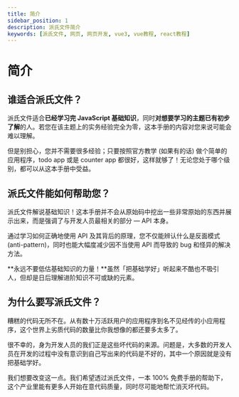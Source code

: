 ```yaml
---
title: 简介
sidebar_position: 1
description: 派氏文件简介
keywords: [派氏文件, 网页, 网页开发, vue3, vue教程, react教程]
---
```


# 简介

## 谁适合派氏文件？

派氏文件适合**已经学习完 JavaScript 基础知识**，同时**对想要学习的主题已有初步了解**的人。若您在该主题上的实务经验完全为零，这本手册的内容对您来说可能会难以理解。

但是别担心，您并不需要很多经验；只要按照官方教学 (如果有的话) 做个简单的应用程序，todo app 或是 counter app 都很好，这样就够了！无论您处于哪个级别，都可以从这本手册中受益。

## 派氏文件能如何帮助您？

派氏文件解说基础知识！这本手册并不会从原始码中挖出一些非常原始的东西并展示出来，而是强调了与开发人员最相关的部分 — API 本身。

通过学习如何正确地使用 API 及其背后的原理，您不仅能辨认什么是反面模式 (anti-pattern)，同时也能大幅度减少因不当使用 API 而导致的 bug 和怪异的解决方法。

**永远不要低估基础知识的力量！**虽然「把基础学好」听起来不酷也不吸引人，但却是日后理解进阶知识不可或缺的元素。

## 为什么要写派氏文件？

糟糕的代码无所不在。从有数十万活跃用户的应用程序到名不见经传的小应用程序，这个世界上劣质代码的数量比你我想像的都还要多太多了。

很不幸的，身为开发人员的我们正是这些坏代码的来源。问题是，大多数的开发人员在开发的过程中没有意识到自己写出来的代码是不好的，其中一个原因就是没有把基础学好。

我们想要改变这一点。我们希望透过派氏文件，一本 100% 免费手册的帮助下，这个产业里能有更多人开始在意代码质量，同时尽可能地帮忙消灭坏代码。